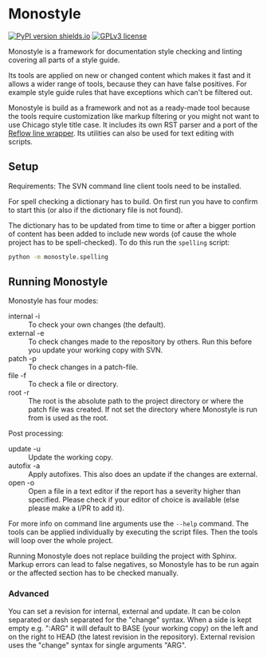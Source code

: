 
# Monostyle

[![PyPI version shields.io](https://img.shields.io/pypi/v/monostyle.svg)](https://pypi.python.org/pypi/monostyle/)
[![GPLv3 license](https://img.shields.io/badge/License-GPLv3-blue.svg)](https://github.com/tobiasHeinke/monostyle/blob/master/LICENSE)

Monostyle is a framework for documentation style checking and linting covering all parts of a style guide.

Its tools are applied on new or changed content
which makes it fast and it allows a wider range of tools,
because they can have false positives. 
For example style guide rules that have exceptions which can't be filtered out.

Monostyle is build as a framework and not as a ready-made tool
because the tools require customization like markup filtering or you might not want to use Chicago style title case. 
It includes its own RST parser and a port of the [Reflow line wrapper](https://metacpan.org/pod/Text::Reflow).
Its utilities can also be used for text editing with scripts.


## Setup

Requirements: The SVN command line client tools need to be installed.

For spell checking a dictionary has to build.
On first run you have to confirm to start this (or also if the dictionary file is not found).

The dictionary has to be updated from time to time or after a bigger portion of content has been added
to include new words (of cause the whole project has to be spell-checked).
To do this run the `spelling` script:
```sh
python -m monostyle.spelling
```

## Running Monostyle

Monostyle has four modes:

<dl>
  <dt>internal -i</dt>
  <dd>To check your own changes (the default).</dd>
  <dt>external -e</dt>
  <dd>
      To check changes made to the repository by others.
      Run this before you update your working copy with SVN.
   </dd>
  <dt>patch -p</dt>
  <dd>To check changes in a patch-file.</dd>
  <dt>file -f</dt>
  <dd>To check a file or directory.</dd>
  <dt>root -r</dt>
  <dd>
      The root is the absolute path to the project directory or where the patch file was created.
      If not set the directory where Monostyle is run from is used as the root.
  </dd>
</dl>

Post processing:

<dl>
  <dt>update -u</dt>
  <dd>Update the working copy.</dd>
  <dt>autofix -a</dt>
  <dd>Apply autofixes. This also does an update if the changes are external.</dd>
  <dt>open -o</dt>
  <dd>Open a file in a text editor if the report has a severity higher than specified.
      Please check if your editor of choice is available (else please make a I/PR to add it).
  </dd>
</dl>

For more info on command line arguments use the `--help` command.
The tools can be applied individually by executing the script files. Then the tools will loop over the whole project.

Running Monostyle does not replace building the project with Sphinx.
Markup errors can lead to false negatives, so Monostyle has to be run again or
the affected section has to be checked manually.


### Advanced

You can set a revision for internal, external and update.
It can be colon separated or dash separated for the "change" syntax.
When a side is kept empty e.g. ":ARG" it will default to BASE (your working copy) on the left and
on the right to HEAD (the latest revision in the repository).
External revision uses the "change" syntax for single arguments "ARG".
